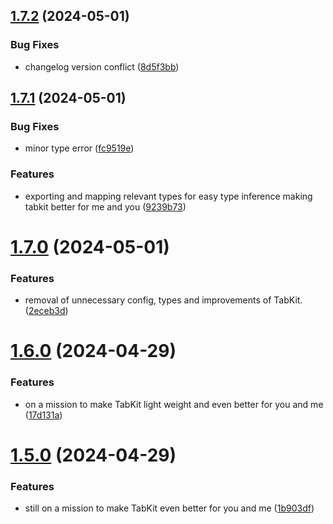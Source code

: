 ## [1.7.2](https://github.com/xosnrdev/tabkit/compare/v1.7.1...v1.7.2) (2024-05-01)


### Bug Fixes

* changelog version conflict ([8d5f3bb](https://github.com/xosnrdev/tabkit/commit/8d5f3bb55573e7e92495755be67c80e1cb78918d))



## [1.7.1](https://github.com/xosnrdev/tabkit/compare/v1.7.0...v1.7.1) (2024-05-01)


### Bug Fixes

* minor type error ([fc9519e](https://github.com/xosnrdev/tabkit/commit/fc9519ee445e87c56a0dffb87a49f871ecf6ae02))


### Features

* exporting and mapping relevant types for easy type inference making tabkit better for me and you ([9239b73](https://github.com/xosnrdev/tabkit/commit/9239b7355fdab2e6c63117db0f4cc1a84606b120))



# [1.7.0](https://github.com/xosnrdev/tabkit/compare/v1.6.0...v1.7.0) (2024-05-01)


### Features

*  removal of unnecessary config, types and improvements of  TabKit. ([2eceb3d](https://github.com/xosnrdev/tabkit/commit/2eceb3d4997c9a17c256d9b736e0afbf055c2514))



# [1.6.0](https://github.com/xosnrdev/tabkit/compare/v1.5.0...v1.6.0) (2024-04-29)


### Features

* on a mission to make TabKit light weight and even better for you and me ([17d131a](https://github.com/xosnrdev/tabkit/commit/17d131a64e6d0d55bf60cd6f112c1fa45bf44858))



# [1.5.0](https://github.com/xosnrdev/tabkit/compare/v1.4.0...v1.5.0) (2024-04-29)


### Features

* still on a mission to make TabKit even better for you and me ([1b903df](https://github.com/xosnrdev/tabkit/commit/1b903df897558e044ed3b2d2a1bbb345c0eaf23d))



